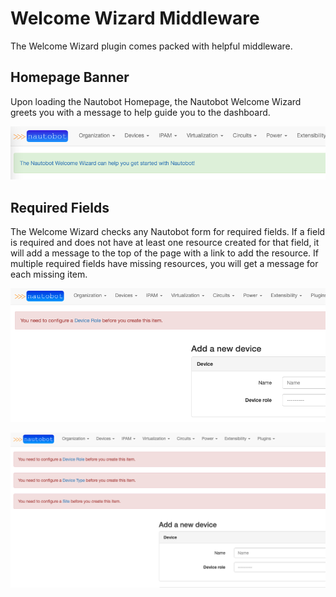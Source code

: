 # Welcome Wizard Middleware

The Welcome Wizard plugin comes packed with helpful middleware.

## Homepage Banner

Upon loading the Nautobot Homepage, the Nautobot Welcome Wizard greets you with a message to help guide you to the dashboard.

![Merlin Banner](./img/merlin_banner.png)

## Required Fields

The Welcome Wizard checks any Nautobot form for required fields. If a field is required and does not have at least one resource created for that field, it will add a message to the top of the page with a link to add the resource. If multiple required fields have missing resources, you will get a message for each missing item.

![Middleware message x1](./img/merlin_middleware_import.png)

![Middleware message x3](./img/merlin_middleware_x3.png)